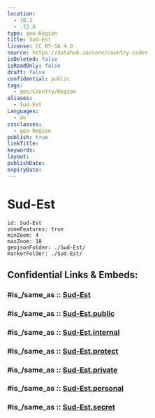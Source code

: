 ```yaml
---
location:
  - 18.2
  - -72.8
type: geo-Region
title: Sud-Est
license: CC BY-SA 4.0
source: https://datahub.io/core/country-codes
isDeleted: false
isReadOnly: false
draft: false
confidential: public
tags:
  - geo/Country/Region
aliases:
  - Sud-Est
Languages:
  - de
cssclasses:
  - geo-Region
publish: true
linkTitle:
keywords:
layout:
publishDate:
expiryDate:
---
```


# Sud-Est

```leaflet
id: Sud-Est
zoomFeatures: true 
minZoom: 4 
maxZoom: 18
geojsonFolder: ./Sud-Est/
markerFolder: ./Sud-Est/
```


## Confidential Links & Embeds: 

### #is_/same_as :: [Sud-Est](/_Standards/Earth/Continent/America~Caribbean/Haiti/Departments~Haiti/Sud-Est.md) 

### #is_/same_as :: [Sud-Est.public](/_public/Earth/Continent/America~Caribbean/Haiti/Departments~Haiti/Sud-Est.public.md) 

### #is_/same_as :: [Sud-Est.internal](/_internal/Earth/Continent/America~Caribbean/Haiti/Departments~Haiti/Sud-Est.internal.md) 

### #is_/same_as :: [Sud-Est.protect](/_protect/Earth/Continent/America~Caribbean/Haiti/Departments~Haiti/Sud-Est.protect.md) 

### #is_/same_as :: [Sud-Est.private](/_private/Earth/Continent/America~Caribbean/Haiti/Departments~Haiti/Sud-Est.private.md) 

### #is_/same_as :: [Sud-Est.personal](/_personal/Earth/Continent/America~Caribbean/Haiti/Departments~Haiti/Sud-Est.personal.md) 

### #is_/same_as :: [Sud-Est.secret](/_secret/Earth/Continent/America~Caribbean/Haiti/Departments~Haiti/Sud-Est.secret.md)

